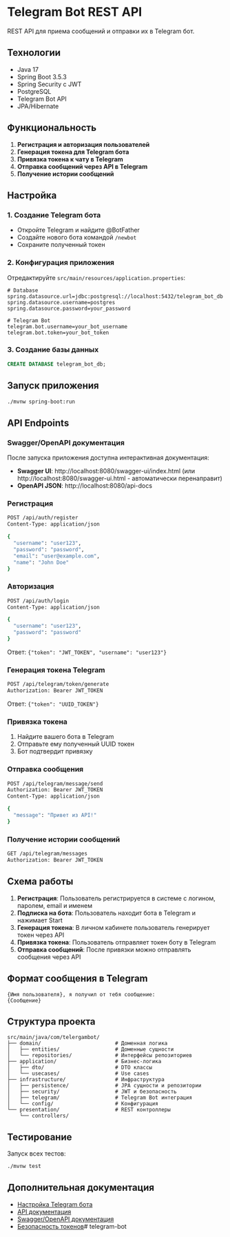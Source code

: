 # Telegram Bot REST API

REST API для приема сообщений и отправки их в Telegram бот.

## Технологии
- Java 17
- Spring Boot 3.5.3
- Spring Security с JWT
- PostgreSQL
- Telegram Bot API
- JPA/Hibernate

## Функциональность

1. **Регистрация и авторизация пользователей**
2. **Генерация токена для Telegram бота**
3. **Привязка токена к чату в Telegram**
4. **Отправка сообщений через API в Telegram**
5. **Получение истории сообщений**

## Настройка

### 1. Создание Telegram бота
- Откройте Telegram и найдите @BotFather
- Создайте нового бота командой `/newbot`
- Сохраните полученный токен

### 2. Конфигурация приложения
Отредактируйте `src/main/resources/application.properties`:
```properties
# Database
spring.datasource.url=jdbc:postgresql://localhost:5432/telegram_bot_db
spring.datasource.username=postgres
spring.datasource.password=your_password

# Telegram Bot
telegram.bot.username=your_bot_username
telegram.bot.token=your_bot_token
```

### 3. Создание базы данных
```sql
CREATE DATABASE telegram_bot_db;
```

## Запуск приложения

```bash
./mvnw spring-boot:run
```

## API Endpoints

### Swagger/OpenAPI документация
После запуска приложения доступна интерактивная документация:
- **Swagger UI**: http://localhost:8080/swagger-ui/index.html (или http://localhost:8080/swagger-ui.html - автоматически перенаправит)
- **OpenAPI JSON**: http://localhost:8080/api-docs

### Регистрация
```bash
POST /api/auth/register
Content-Type: application/json

{
  "username": "user123",
  "password": "password",
  "email": "user@example.com",
  "name": "John Doe"
}
```

### Авторизация
```bash
POST /api/auth/login
Content-Type: application/json

{
  "username": "user123",
  "password": "password"
}
```
Ответ: `{"token": "JWT_TOKEN", "username": "user123"}`

### Генерация токена Telegram
```bash
POST /api/telegram/token/generate
Authorization: Bearer JWT_TOKEN
```
Ответ: `{"token": "UUID_TOKEN"}`

### Привязка токена
1. Найдите вашего бота в Telegram
2. Отправьте ему полученный UUID токен
3. Бот подтвердит привязку

### Отправка сообщения
```bash
POST /api/telegram/message/send
Authorization: Bearer JWT_TOKEN
Content-Type: application/json

{
  "message": "Привет из API!"
}
```

### Получение истории сообщений
```bash
GET /api/telegram/messages
Authorization: Bearer JWT_TOKEN
```

## Схема работы

1. **Регистрация**: Пользователь регистрируется в системе с логином, паролем, email и именем
2. **Подписка на бота**: Пользователь находит бота в Telegram и нажимает Start
3. **Генерация токена**: В личном кабинете пользователь генерирует токен через API
4. **Привязка токена**: Пользователь отправляет токен боту в Telegram
5. **Отправка сообщений**: После привязки можно отправлять сообщения через API

## Формат сообщения в Telegram
```
{Имя пользователя}, я получил от тебя сообщение:
{Сообщение}
```

## Структура проекта

```
src/main/java/com/telergambot/
├── domain/                        # Доменная логика
│   ├── entities/                  # Доменные сущности
│   └── repositories/              # Интерфейсы репозиториев
├── application/                   # Бизнес-логика
│   ├── dto/                       # DTO классы
│   └── usecases/                  # Use cases
├── infrastructure/                # Инфраструктура
│   ├── persistence/               # JPA сущности и репозитории
│   ├── security/                  # JWT и безопасность
│   ├── telegram/                  # Telegram Bot интеграция
│   └── config/                    # Конфигурация
└── presentation/                  # REST контроллеры
    └── controllers/
```

## Тестирование

Запуск всех тестов:
```bash
./mvnw test
```

## Дополнительная документация

- [Настройка Telegram бота](TELEGRAM_BOT_SETUP.md)
- [API документация](API_DOCUMENTATION.md)
- [Swagger/OpenAPI документация](SWAGGER_DOCUMENTATION.md)
- [Безопасность токенов](TELEGRAM_SECURITY.md)# telegram-bot
